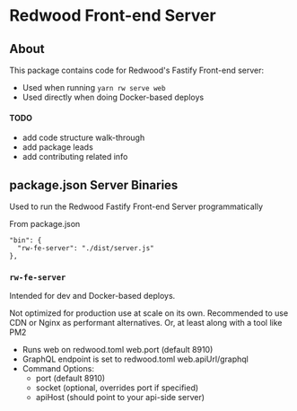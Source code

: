 # Redwood Front-end Server

## About

This package contains code for Redwood's Fastify Front-end server:
- Used when running `yarn rw serve web`
- Used directly when doing Docker-based deploys

#### TODO
- add code structure walk-through
- add package leads
- add contributing related info

## package.json Server Binaries

Used to run the Redwood Fastify Front-end Server programmatically

From package.json
```
"bin": {
  "rw-fe-server": "./dist/server.js"
},
```

### `rw-fe-server`
Intended for dev and Docker-based deploys.

Not optimized for production use at scale on its own. Recommended to use CDN or
Nginx as performant alternatives. Or, at least along with a tool like PM2

- Runs web on redwood.toml web.port (default 8910)
- GraphQL endpoint is set to redwood.toml web.apiUrl/graphql
- Command Options:
    - port (default 8910)
    - socket (optional, overrides port if specified)
    - apiHost (should point to your api-side server)
